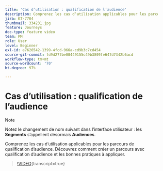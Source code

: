 ```yaml
---
title: 'Cas d’utilisation : qualification de l’audience'
description: Comprenez les cas d’utilisation applicables pour les parcours de qualification d’audience. Découvrez comment créer un parcours avec qualification d’audience et les bonnes pratiques à appliquer.
jira: KT-7704
thumbnail: 334231.jpg
feature: Journeys
doc-type: feature video
team: PM
role: User
level: Beginner
exl-id: e7626542-1399-4fcd-966a-cd9b3c7cd454
source-git-commit: fd9d277be00449155c49b3809fe647d7342b6acd
workflow-type: tm+mt
source-wordcount: '70'
ht-degree: 97%

---
```


# Cas d’utilisation : qualification de l’audience

>[!NOTE]
>Notez le changement de nom suivant dans l’interface utilisateur : les **Segments** s’appellent désormais **Audiences**.

Comprenez les cas d’utilisation applicables pour les parcours de qualification d’audience. Découvrez comment créer un parcours avec qualification d’audience et les bonnes pratiques à appliquer.

>[!VIDEO](https://video.tv.adobe.com/v/334231?quality=12&learn=on){transcript=true}

